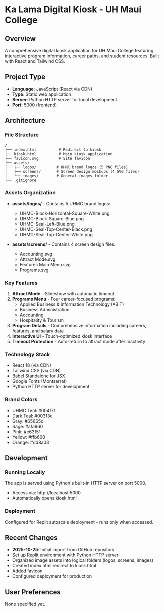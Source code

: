 # Ka Lama Digital Kiosk - UH Maui College

## Overview
A comprehensive digital kiosk application for UH Maui College featuring interactive program information, career paths, and student resources. Built with React and Tailwind CSS.

## Project Type
- **Language**: JavaScript (React via CDN)
- **Type**: Static web application  
- **Server**: Python HTTP server for local development
- **Port**: 5000 (frontend)

## Architecture

### File Structure
```
/
├── index.html          # Redirect to kiosk
├── kiosk.html          # Main kiosk application
├── favicon.svg         # Site favicon
├── assets/
│   ├── logos/         # UHMC brand logos (5 PNG files)
│   ├── screens/       # Screen design mockups (4 SVG files)
│   └── images/        # General images folder
└── .gitignore
```

### Assets Organization
- **assets/logos/** - Contains 5 UHMC brand logos:
  - UHMC-Block-Horizontal-Square-White.png
  - UHMC-Block-Square-Blue.png
  - UHMC-Seal-Left-Blue.png
  - UHMC-Seal-Top-Center-Black.png
  - UHMC-Seal-Top-Center-White.png

- **assets/screens/** - Contains 4 screen design files:
  - Accounting.svg
  - Attract Mode.svg
  - Features Main Menu.svg
  - Programs.svg

### Key Features
1. **Attract Mode** - Slideshow with automatic timeout
2. **Programs Menu** - Four career-focused programs:
   - Applied Business & Information Technology (ABIT)
   - Business Administration
   - Accounting
   - Hospitality & Tourism
3. **Program Details** - Comprehensive information including careers, features, and salary data
4. **Interactive UI** - Touch-optimized kiosk interface
5. **Timeout Protection** - Auto-return to attract mode after inactivity

### Technology Stack
- React 18 (via CDN)
- Tailwind CSS (via CDN)
- Babel Standalone for JSX
- Google Fonts (Montserrat)
- Python HTTP server for development

### Brand Colors
- UHMC Teal: #004f71
- Dark Teal: #00313e
- Gray: #65665c
- Sage: #afa960
- Pink: #e63f51
- Yellow: #ffb600
- Orange: #dd8a03

## Development

### Running Locally
The app is served using Python's built-in HTTP server on port 5000.
- Access via: http://localhost:5000
- Automatically opens kiosk.html

### Deployment
Configured for Replit autoscale deployment - runs only when accessed.

## Recent Changes
- **2025-10-25**: Initial import from GitHub repository
- Set up Replit environment with Python HTTP server
- Organized image assets into logical folders (logos, screens, images)
- Created index.html redirect to kiosk.html
- Added favicon
- Configured deployment for production

## User Preferences
None specified yet.
